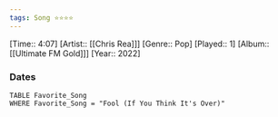 ```yaml
---
tags: Song ⭐⭐⭐⭐ 
---
```

[Time:: 4:07]
[Artist:: [[Chris Rea]]]
[Genre:: Pop]
[Played:: 1]
[Album:: [[Ultimate FM Gold]]]
[Year:: 2022]
### Dates
````dataview
TABLE Favorite_Song
WHERE Favorite_Song = "Fool (If You Think It's Over)"
````